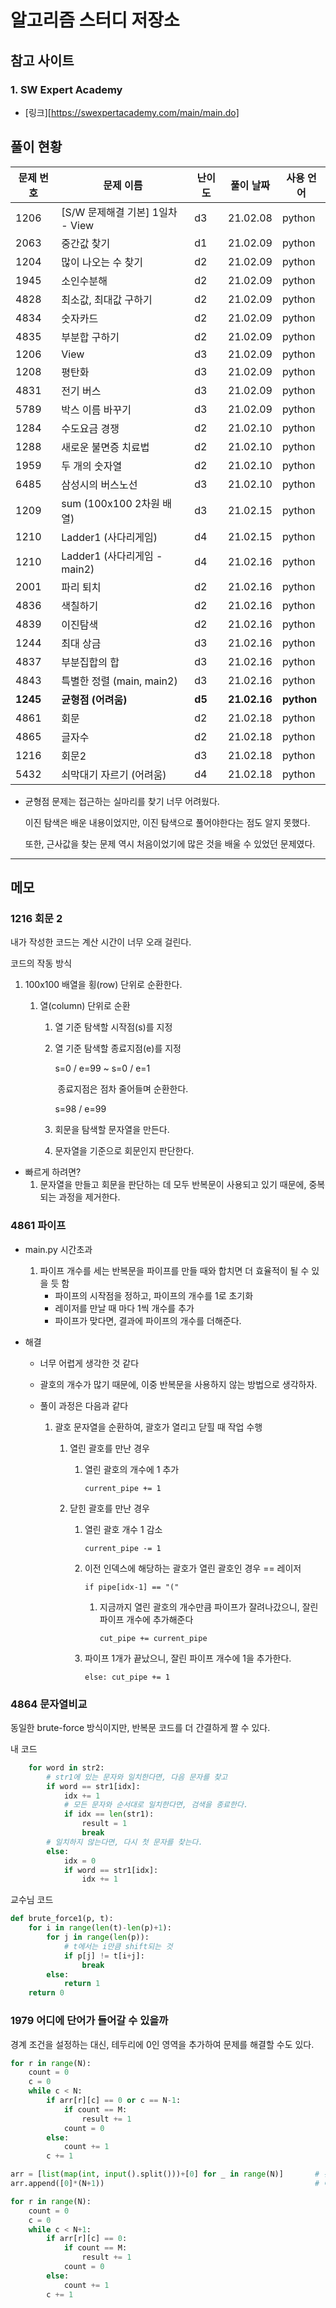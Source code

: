 # 알고리즘 스터디 저장소



## 참고 사이트



### 1. SW Expert Academy

- [링크][https://swexpertacademy.com/main/main.do]



## 풀이 현황



| 문제 번호 | 문제 이름                        | 난이도 | 풀이 날짜    | 사용 언어  |
| --------- | -------------------------------- | ------ | ------------ | ---------- |
| 1206      | [S/W 문제해결 기본] 1일차 - View | d3     | 21.02.08     | python     |
| 2063      | 중간값 찾기                      | d1     | 21.02.09     | python     |
| 1204      | 많이 나오는 수 찾기              | d2     | 21.02.09     | python     |
| 1945      | 소인수분해                       | d2     | 21.02.09     | python     |
| 4828      | 최소값, 최대값 구하기            | d2     | 21.02.09     | python     |
| 4834      | 숫자카드                         | d2     | 21.02.09     | python     |
| 4835      | 부분합 구하기                    | d2     | 21.02.09     | python     |
| 1206      | View                             | d3     | 21.02.09     | python     |
| 1208      | 평탄화                           | d3     | 21.02.09     | python     |
| 4831      | 전기 버스                        | d3     | 21.02.09     | python     |
| 5789      | 박스 이름 바꾸기                 | d3     | 21.02.09     | python     |
| 1284      | 수도요금 경쟁                    | d2     | 21.02.10     | python     |
| 1288      | 새로운 불면증 치료법             | d2     | 21.02.10     | python     |
| 1959      | 두 개의 숫자열                   | d2     | 21.02.10     | python     |
| 6485      | 삼성시의 버스노선                | d3     | 21.02.10     | python     |
| 1209      | sum (100x100 2차원 배열)         | d3     | 21.02.15     | python     |
| 1210      | Ladder1 (사다리게임)             | d4     | 21.02.15     | python     |
| 1210      | Ladder1 (사다리게임 - main2)     | d4     | 21.02.16     | python     |
| 2001      | 파리 퇴치                        | d2     | 21.02.16     | python     |
| 4836      | 색칠하기                         | d2     | 21.02.16     | python     |
| 4839      | 이진탐색                         | d2     | 21.02.16     | python     |
| 1244      | 최대 상금                        | d3     | 21.02.16     | python     |
| 4837      | 부분집합의 합                    | d3     | 21.02.16     | python     |
| 4843      | 특별한 정렬 (main, main2)        | d3     | 21.02.16     | python     |
| **1245**  | **균형점 (어려움)**              | **d5** | **21.02.16** | **python** |
| 4861      | 회문                             | d2     | 21.02.18     | python     |
| 4865      | 글자수                           | d2     | 21.02.18     | python     |
| 1216      | 회문2                            | d3     | 21.02.18     | python     |
| 5432      | 쇠막대기 자르기 (어려움)         | d4     | 21.02.18     | python     |

- 균형점 문제는 접근하는 실마리를 찾기 너무 어려웠다.

  이진 탐색은 배운 내용이었지만, 이진 탐색으로 풀어야한다는 점도 알지 못했다.

  또한, 근사값을 찾는 문제 역시 처음이었기에 많은 것을 배울 수 있었던 문제였다.

---

## 메모

### 1216 회문 2

내가 작성한 코드는 계산 시간이 너무 오래 걸린다.

코드의 작동 방식

1. 100x100 배열을 횡(row) 단위로 순환한다.

   1. 열(column) 단위로 순환

      1. 열 기준 탐색할 시작점(s)를 지정

      2. 열 기준 탐색할 종료지점(e)를 지정

         s=0 / e=99 ~ s=0 / e=1

         ​	종료지점은 점차 줄어들며 순환한다.

         s=98 / e=99

      3. 회문을 탐색할 문자열을 만든다.
      4. 문자열을 기준으로 회문인지 판단한다.



- 빠르게 하려면?
  1. 문자열을 만들고 회문을 판단하는 데 모두 반복문이 사용되고 있기 때문에, 중복되는 과정을 제거한다.



### 4861 파이프

- main.py 시간초과

  1. 파이프 개수를 세는 반복문을 파이프를 만들 때와 합치면 더 효율적이 될 수 있을 듯 함
     - 파이프의 시작점을 정하고, 파이프의 개수를 1로 초기화
     - 레이저를 만날 때 마다 1씩 개수를 추가
     - 파이프가 맞다면, 결과에 파이프의 개수를 더해준다.

- 해결

  - 너무 어렵게 생각한 것 같다

  - 괄호의 개수가 많기 때문에, 이중 반복문을 사용하지 않는 방법으로 생각하자.

  - 풀이 과정은 다음과 같다

    1. 괄호 문자열을 순환하여, 괄호가 열리고 닫힐 때 작업 수행
       1. 열린 괄호를 만난 경우

          1. 열린 괄호의 개수에 1 추가

             `current_pipe += 1`

       2. 닫힌 괄호를 만난 경우

          1. 열린 괄호 개수 1 감소

             `current_pipe -= 1`

          2. 이전 인덱스에 해당하는 괄호가 열린 괄호인 경우 == 레이저

             `if pipe[idx-1] == "("`

             1. 지금까지 열린 괄호의 개수만큼 파이프가 잘려나갔으니, 잘린 파이프 개수에 추가해준다

                `cut_pipe += current_pipe`

          3. 파이프 1개가 끝났으니, 잘린 파이프 개수에 1을 추가한다.

             `else: cut_pipe += 1`



### 4864 문자열비교

동일한 brute-force 방식이지만, 반복문 코드를 더 간결하게 짤 수 있다.

내 코드

```python
    for word in str2:
        # str1에 있는 문자와 일치한다면, 다음 문자를 찾고
        if word == str1[idx]:
            idx += 1
            # 모든 문자와 순서대로 일치한다면, 검색을 종료한다.
            if idx == len(str1):
                result = 1
                break
        # 일치하지 않는다면, 다시 첫 문자를 찾는다.
        else:
            idx = 0
            if word == str1[idx]:
                idx += 1
```

교수님 코드

```python
def brute_force1(p, t):
    for i in range(len(t)-len(p)+1):
        for j in range(len(p)):
            # t에서는 i만큼 shift되는 것
            if p[j] != t[i+j]:
                break
        else:
            return 1
    return 0
```



### 1979 어디에 단어가 들어갈 수 있을까

경계 조건을 설정하는 대신, 테두리에 0인 영역을 추가하여 문제를 해결할 수도 있다.

```python
for r in range(N):
    count = 0
    c = 0
    while c < N:
        if arr[r][c] == 0 or c == N-1:
            if count == M:
                result += 1
            count = 0
        else:
            count += 1
        c += 1
```

```python
arr = [list(map(int, input().split()))+[0] for _ in range(N)]		# 왼쪽 끝에 벽 추가
arr.append([0]*(N+1))												# 아래 끝에 벽 추가

for r in range(N):
    count = 0
    c = 0
    while c < N+1:
        if arr[r][c] == 0:
            if count == M:
                result += 1
            count = 0
        else:
            count += 1
        c += 1
```

